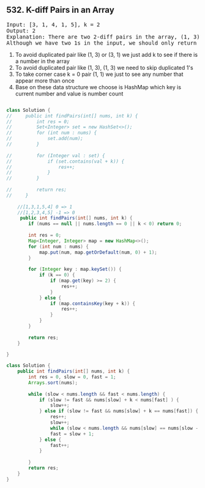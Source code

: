 ## 532. K-diff Pairs in an Array

<pre>
Input: [3, 1, 4, 1, 5], k = 2
Output: 2
Explanation: There are two 2-diff pairs in the array, (1, 3) and (3, 5).
Although we have two 1s in the input, we should only return the number of unique pairs.
</pre>

1. To avoid duplicated pair like (1, 3) or (3, 1) we just add k to see if there is a number in the array
2. To avoid duplicated pair like (1, 3), (1, 3) we need to skip duplicated 1's 
3. To take corner case k = 0 pair (1, 1) we just to see any number that appear more than once
4. Base on these data structure we choose is HashMap which key is current number and value is number count

```java

class Solution {
//     public int findPairs(int[] nums, int k) {
//         int res = 0;
//         Set<Integer> set = new HashSet<>();
//         for (int num : nums) {
//             set.add(num);
//         }
            
//         for (Integer val : set) {
//             if (set.contains(val + k)) {
//                 res++;
//             }
//         }
        
//         return res;
//     }
    
    //[1,3,1,5,4] 0 => 1
    //[1,2,3,4,5] -1 => 0
     public int findPairs(int[] nums, int k) {
        if (nums == null || nums.length == 0 || k < 0) return 0;
         
        int res = 0;
        Map<Integer, Integer> map = new HashMap<>();
        for (int num : nums) {
            map.put(num, map.getOrDefault(num, 0) + 1);
        }
            
        for (Integer key : map.keySet()) {
            if (k == 0) {
                if (map.get(key) >= 2) {
                    res++;
                }
            } else {
                if (map.containsKey(key + k)) {
                    res++;
                }
            }
        }
        
        return res;
    }
    
}
```


```java
class Solution {
    public int findPairs(int[] nums, int k) {
        int res = 0, slow = 0, fast = 1;
        Arrays.sort(nums);
        
        while (slow < nums.length && fast < nums.length) {
            if (slow != fast && nums[slow] + k < nums[fast] ) {
                slow++;
            } else if (slow != fast && nums[slow] + k == nums[fast]) {
                res++;
                slow++;
                while (slow < nums.length && nums[slow] == nums[slow - 1]) slow++;
                fast = slow + 1;                                
            } else {
                fast++;
            } 
            
        }
        return res;
    }
}
```
